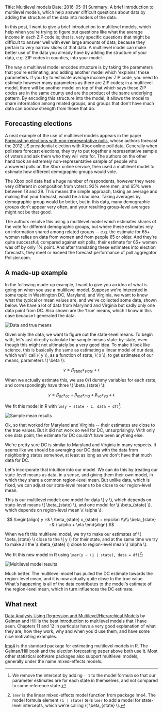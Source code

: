 Title: Multilevel models
Date: 2016-05-01
Summary: A brief introduction to multilevel models, which help answer difficult 
         questions about data by adding the structure of the data into models 
         of the data.

In this post, I want to give a brief introduction to multilevel models, which 
help when you're trying to figure out questions like what the average income 
in each ZIP code is; that is, very specific questions that might be difficult to 
answer well with even large amounts of data, because they pertain to very narrow 
slices of that data. A multilevel model can make better use of the data you 
already have by adding the structure of your data, e.g. ZIP codes in counties, 
into your model.

The way a multilevel model encodes structure is by taking the parameters that 
you're estimating, and adding another model which 'explains' those parameters. 
If you try to estimate average income per ZIP code, you need to estimate however
many parameters as there are ZIP codes; in a multilevel model, there will be 
another model on top of that which says these ZIP codes are in the same county 
and are the product of the same underlying pattern. By encoding this structure 
into the model, it allows the model to share information among related groups, 
and groups that don't have much data can borrow strength from those that do.

## Forecasting elections

A neat example of the use of multilevel models appears in the paper
[Forecasting elections with non-representative 
polls](http://www.stat.columbia.edu/~gelman/research/published/forecasting-with-nonrepresentative-polls.pdf), 
whose authors forecast the 2012 US presidential election with Xbox online poll 
data. Generally when pollsters forecast elections, they try to put together a 
representative sample of voters and ask them who they will vote for. The 
authors on the other hand took an extremely non-representative sample of people 
who answered polls on the Xbox online service, then used a multilevel model to 
estimate how different demographic groups would vote.

The Xbox poll data had a huge number of respondents, however they were very 
different in composition from voters: 93% were men, and 65% were between 18 and 
29. This means the simple approach, taking an average and making that your 
forecast, would be a bad idea. Taking averages by demographic group would
be better, but in this data, many demographic groups don't appear very 
often, and your resulting group-level averages might not be that good. 

The authors resolve this using a multilevel model which estimates shares of the 
vote for different demographic groups, but where these estimates rely on 
information shared among related groups -- e.g. the estimate for 65+ women 
relies on data from women and from people 65 or older. And they're quite 
successful; compared against exit polls, their estimate for 65+ women was off by
only 1% point. And after translating these estimates into election forecasts, 
they meet or exceed the forecast performance of poll aggregator Pollster.com.

## A made-up example

In the following made-up example, I want to give you an idea of what is going on
when you use a multilevel model. Suppose we're interested in some topic in 
Washington DC, Maryland, and Virginia, we want to know what the typical or mean 
values are, and we've collected some data, shown below. We have a lot of data 
from Maryland and Virginia but sadly only one data point from DC. Also shown are
the 'true' means, which I know in this case because I generated the data.

![Data and true means]({filename}/images/multilevel_models_1.svg)

Given only the data, we want to figure out the state-level means. To begin with,
let's just directly calculate the sample means state-by-state, even though this 
might not ultimately be a very good idea. To make it look like science, this is 
basically the same as estimating a linear model of our data, which we'll call 
\\( y \\), as a function of state, \\( x \\), to get estimates of our means, 
parameters \\( \beta \\):

$$
y = \beta_{state} x_{state} + \epsilon
$$

When we actually estimate this, we use 0/1 dummy variables for each state, and 
correspondingly have three \\( \beta_{state} \\): 

$$
y = \beta_{dc} x_{dc} + \beta_{md} x_{md} + \beta_{va} x_{va} + \epsilon
$$

We fit this model in R with `lm(y ~ state - 1, data = df)`[^1]:

[^1]: We remove the intercept by adding `- 1` to the model formula so that our 
      parameter estimates are for each state in themselves, and not compared to 
      some reference state. 

![Sample mean results]({filename}/images/multilevel_models_2.svg)

Ok, so that worked for Maryland and Virginia -- their estimates are close to the
true values. But it did not work so well for DC, unsurprisingly. With only one 
data point, the estimate for DC couldn't have been anything else. 

We're pretty sure DC is similar to Maryland and Virginia in many respects. It 
seems like we should be averaging our DC data with the data from neighboring 
states somehow, at least as long as we don't have that much data for DC.

Let's incorporate that intuition into our model. We can do this by treating our 
state-level means as data, in a sense, and giving them their own model, in 
which they share a common region-level mean. But unlike data, which is fixed, 
we can adjust our state-level means to be close to our region-level mean. 

This is our multilevel model: one model for data \\( y \\), which depends on 
state-level means \\( \beta_{state} \\), and one model for 
\\( \beta_{state} \\), which depends on region-level mean \\( \alpha \\).

$$
\begin{align}
  y =& \ \beta_{state} x_{state} + \epsilon
  \\\\\\
  \beta_{state} =& \ \alpha + \eta
\end{align}
$$

When we fit this multilevel model, we try to make our estimates of 
\\( \beta_{state} \\) close to the \\( y \\) for their state, and at the same 
time we try to make all the \\( \beta_{state} \\) close to region-level mean 
\\( \alpha \\).

We fit this new model in R using `lmer(y ~ (1 | state), data = df)`[^2]:

[^2]: `lmer` is the linear mixed-effects model function from package lme4. The 
      model formula element `(1 | state)` tells `lmer` to add a model for 
      state-level intercepts, which we're calling \\( \beta_{state} \\).

![Multilevel model results]({filename}/images/multilevel_models_3.svg)

Much better. The multilevel model has pulled the DC estimate towards the 
region-level mean, and it is now actually quite close to the true value. What's 
happening is all of the data contributes to the model's estimate of the 
region-level mean, which in turn influences the DC estimate.

## What next

[Data Analysis Using Regression and Multilevel/Hierarchical 
Models](http://www.amazon.com/Analysis-Regression-Multilevel-Hierarchical-Models/dp/052168689X) 
by Gelman and Hill is the best introduction to multilevel models that I have 
seen. Chapters 11 and 12 in particular have a very good explanation of what they
are, how they work, why and when you'd use them, and have some nice motivating 
examples.

[lme4](https://cran.r-project.org/web/packages/lme4/index.html) is the 
standard package for estimating multilevel models in R. The Gelman/Hill book and 
the election forecasting paper above both use it. Most other statistical 
software packages also support multilevel models, generally under the name 
mixed-effects models.